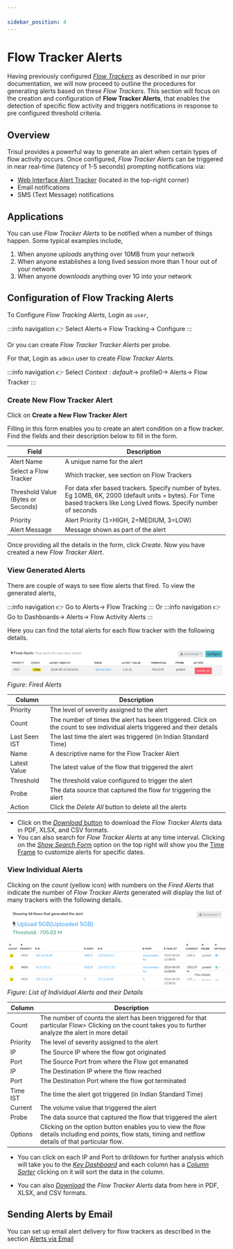 ```yaml
---

sidebar_position: 4
---
```


# Flow Tracker Alerts

Having previously configured [*Flow Trackers*](/docs/ug/flow/tracker) as described in our prior documentation, we will now proceed to outline the procedures for generating alerts based on these *Flow Trackers*. This section will focus on the creation and configuration of **Flow Tracker Alerts**, that enables the detection of specific flow activity and triggers notifications in response to pre configured threshold criteria.

## Overview
Trisul provides a powerful way to generate an alert when certain types of flow activity occurs.
Once configured, *Flow Tracker Alerts* can be triggered in near real-time (latency of 1-5 seconds) prompting notifications via:
- [Web Interface Alert Tracker](/docs/ug/ui/userlayout#alerts-and-notifications) (located in the top-right corner)
- Email notifications
- SMS (Text Message) notifications

## Applications

You can use *Flow Tracker Alerts* to be notified when a number of things happen. Some typical examples include,

1. When anyone *uploads* anything over 10MB from your network
2. When anyone establishes a long lived session more than 1 hour out of your network
3. When anyone *downloads* anything over 1G into your network

## Configuration of Flow Tracking Alerts

To Configure *Flow Tracking Alerts*, Login as `user`,

:::info navigation
:point_right: Select Alerts&rarr; Flow Tracking&rarr; Configure
:::

Or you can create *Flow Tracker Tracker Alerts* per probe.

For that, Login as `admin` user to create *Flow Tracker Alerts*.

:::info navigation
:point_right: Select *Context : default*&rarr; profile0&rarr; Alerts&rarr; Flow Tracker 
:::

### Create New Flow Tracker Alert

Click on **Create a New Flow Tracker Alert**

Filling in this form enables you to create an alert condition on a flow tracker. Find the fields and their description below to fill in the form.

| Field                              | Description                                                                |
| ---------------------------------- | ---------------------------------------------------------------------------|
| Alert Name                         | A unique name for the alert                                                |
| Select a Flow Tracker              | Which tracker, see section on Flow Trackers                                |
| Threshold Value (Bytes or Seconds) | For data xfer based trackers. Specify number of bytes. Eg 10MB, 6K, 2000 (default units = bytes). For Time based trackers like Long Lived flows. Specify number of seconds                  |
| Priority                           | Alert Priority (1=HIGH, 2=MEDIUM, 3=LOW)                                   |
| Alert Message                      | Message shown as part of the alert                                         |

Once providing all the details in the form, click *Create*. Now you have created a new *Flow Tracker Alert*.

### View Generated Alerts

There are couple of ways to see flow alerts that fired. To view the generated alerts,

:::info navigation
:point_right: Go to Alerts&rarr; Flow Tracking
:::
Or 
:::info navigation
:point_right: Go to Dashboards&rarr; Alerts&rarr; Flow Activity Alerts
:::

Here you can find the total alerts for each flow tracker with the following details. 

![](image/flowtrackeralerts1.png)
*Figure: Fired Alerts*

| Column                       | Description                                                                     |
|----------------------------------------------|-----------------------------------------------------------------|
| Priority                     | The level of severity assigned to the alert                                     |
| Count                        | The number of times the alert has been triggered. Click on the count to see individual alerts triggered and their details                                                                    |
| Last Seen IST                | The last time the alert was triggered (in Indian Standard Time)                 |
| Name                         | A descriptive name for the Flow Tracker Alert                                   |
| Latest Value                 | The latest value of the flow that triggered the alert                           |
| Threshold                    | The threshold value configured to trigger the alert                             |
| Probe                        | The data source that captured the flow for triggering the alert                 |
| Action                       | Click the *Delete All* button to delete all the alerts

- Click on the [*Download* button](/docs/ug/ui/elements#download-button) to download the *Flow Tracker Alerts* data in PDF, XLSX, and CSV formats.
- You can also search for *Flow Tracker Alerts* at any time interval. Clicking on the [*Show Search Form*](/docs/ug/ui/elements#hide-show-search-form) option on the top right will show you the [Time Frame](/docs/ug/ui/elements#time-selector) to customize alerts for specific dates.

### View Individual Alerts

Clicking on the *count* (yellow icon) with numbers on the *Fired Alerts* that indicate the number of *Flow Tracker Alerts* generated will display the list of many trackers with the following details.   

![](image/individualalerts_ft.png)  
*Figure: List of Individual Alerts and their Details*

| Column     | Description                                                                                        |
|------------|----------------------------------------------------------------------------------------------------|
| Count      | The number of counts the alert has been triggered for that particular Flow> Clicking on the count takes you to further analyze the alert in more detail                                                             |
| Priority   | The level of severity assigned to the alert                                                        |
| IP         | The Source IP where the flow got originated                                                        |
| Port       | The Source Port from where the Flow got emanated                                                   |
| IP         | The Destination IP where the flow reached                                                          |
| Port       | The Destination Port where the flow got terminated                                                 |
| Time IST   | The time the alert got triggered (in Indian Standard Time)                                         |
| Current    | The volume value that triggered the alert                                                          |
| Probe      | The data source that captured the flow that triggered the alert                                    |
| Options    | Clicking on the option button enables you to view the flow details including end points, flow stats, timing and netflow details of that particular flow.                                                        |

- You can click on each IP and Port to drilldown for further analysis which will take you to the [*Key Dashboard*](/docs/ug/ui/key_dashboard) and each column has a [*Column Sorter*](/docs/ug/ui/elements#column-sorter) clicking on it will sort the data in the column.
 
- You can also [*Download*](/docs/ug/ui/elements#download-button) the *Flow Tracker Alerts* data from here in PDF, XLSX, and CSV formats.


## Sending Alerts by Email

You can set up email alert delivery for flow trackers as described in the section [Alerts via Email](/docs/ug/alerts/email_settings)
